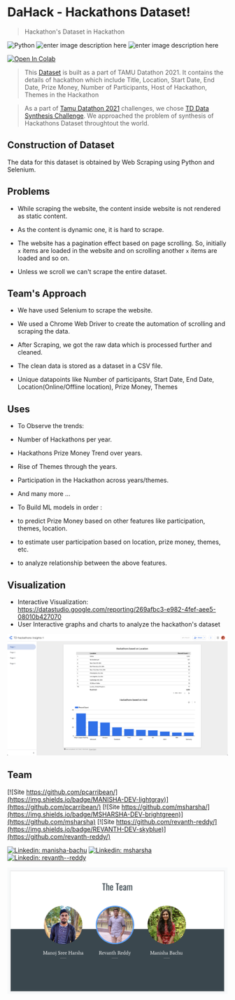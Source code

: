 
# DaHack - Hackathons Dataset!
> Hackathon's Dataset in Hackathon
  

![Python](https://img.shields.io/badge/Python-FFD43B?style=for-the-badge&logo=python&logoColor=darkgreen) ![enter image description here](https://img.shields.io/badge/Selenium-43B02A?style=for-the-badge&logo=Selenium&logoColor=white) ![enter image description here](https://img.shields.io/badge/Colab-F9AB00?style=for-the-badge&logo=googlecolab&color=525252)

  

[![Open In Colab](https://colab.research.google.com/assets/colab-badge.svg)](https://colab.research.google.com/github/revanth-reddy/tamudatathon/)

  

> This [Dataset](https://github.com/revanth-reddy/tamudatathon/blob/master/hackathons_data.csv) is built as a part of TAMU Datathon 2021. It contains the details of hackathon which include Title, Location, Start Date, End Date, Prize Money, Number of Participants, Host of Hackathon, Themes in the Hackathon

> As a part of [Tamu Datathon 2021](https://tamudatathon.com/) challenges, we chose [TD Data Synthesis Challenge](https://tamudatathon.com/challenges/docs/td_challenge). We approached the problem of synthesis of Hackathons Dataset throughtout the world. 

  

## Construction of Dataset

  

The data for this dataset is obtained by Web Scraping using Python and Selenium.

  

## Problems

  

- While scraping the website, the content inside website is not rendered as static content.

- As the content is dynamic one, it is hard to scrape.

- The website has a pagination effect based on page scrolling. So, initially `x` items are loaded in the website and on scrolling another `x` items are loaded and so on.

- Unless we scroll we can't scrape the entire dataset.

  

## Team's Approach

  

- We have used Selenium to scrape the website.

- We used a Chrome Web Driver to create the automation of scrolling and scraping the data.

- After Scraping, we got the raw data which is processed further and cleaned.

- The clean data is stored as a dataset in a CSV file.

- Unique datapoints like Number of participants, Start Date, End Date, Location(Online/Offline location), Prize Money, Themes

  

## Uses

  

- To Observe the trends:

- Number of Hackathons per year.

- Hackathons Prize Money Trend over years.

- Rise of Themes through the years.

- Participation in the Hackathon across years/themes.

- And many more ...

- To Build ML models in order :

- to predict Prize Money based on other features like participation, themes, location.

- to estimate user participation based on location, prize money, themes, etc.

- to analyze relationship between the above features.

  
  

## Visualization

- Interactive Visualization: https://datastudio.google.com/reporting/269afbc3-e982-4fef-aee5-08010b427070
- User Interactive graphs and charts to analyze the hackathon's dataset
  

![Visualization Image](https://raw.githubusercontent.com/revanth-reddy/tamudatathon/master/visualization.png)

  

## Team

[![Site https://github.com/pcarribean/](https://img.shields.io/badge/MANISHA-DEV-lightgray)](https://github.com/pcarribean/) [![Site https://github.com/msharsha/](https://img.shields.io/badge/MSHARSHA-DEV-brightgreen)](https://github.com/msharsha) [![Site https://github.com/revanth-reddy/](https://img.shields.io/badge/REVANTH-DEV-skyblue)](https://github.com/revanth-reddy/)

  

[![Linkedin: manisha-bachu](https://img.shields.io/badge/-manisha--bachu-blue?style=flat-square&logo=Linkedin&logoColor=white&link=https://www.linkedin.com/in/thaianebraga/)](https://www.linkedin.com/in/manisha-bachu/) [![Linkedin: msharsha](https://img.shields.io/badge/-msharsha-blue?style=flat-square&logo=Linkedin&logoColor=white&link=https://www.linkedin.com/in/thaianebraga/)](https://www.linkedin.com/in/msharsha/) [![Linkedin: revanth--reddy](https://img.shields.io/badge/-revanth--reddy-blue?style=flat-square&logo=Linkedin&logoColor=white&link=https://www.linkedin.com/in/thaianebraga/)](https://www.linkedin.com/in/revanth--reddy/)

![Team Image](https://raw.githubusercontent.com/revanth-reddy/tamudatathon/master/team.png)